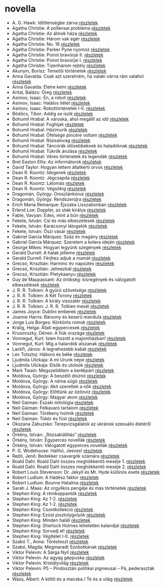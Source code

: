 # novella

- A. G. Hawk: Időtlenségbe zárva [részletek](_details/A.%20G.%20Hawk.md#id_949)
- Agatha Christie: A pollensai probléma [részletek](_details/Agatha%20Christie.md#id_235)
- Agatha Christie: Az álmok háza [részletek](_details/Agatha%20Christie.md#id_241)
- Agatha Christie: Három vak egér [részletek](_details/Agatha%20Christie.md#id_70)
- Agatha Christie: No. 16 [részletek](_details/Agatha%20Christie.md#id_254)
- Agatha Christie: Parker Pyne nyomoz [részletek](_details/Agatha%20Christie.md#id_255)
- Agatha Christie: Poirot bravúrjai II. [részletek](_details/Agatha%20Christie.md#id_256)
- Agatha Christie: Poirot bravúrjai I. [részletek](_details/Agatha%20Christie.md#id_257)
- Agatha Christie: Tizenhárom rejtély [részletek](_details/Agatha%20Christie.md#id_259)
- Akunyin, Borisz: Temetői történetek [részletek](_details/Akunyin%2C%20Borisz.md#id_714)
- Anna Gavalda: Csak azt szeretném, ha valaki várna rám valahol [részletek](_details/Anna%20Gavalda.md#id_1305)
- Anna Gavalda: Életre kelni [részletek](_details/Anna%20Gavalda.md#id_1303)
- Antal, Balázs: Öreg [részletek](_details/Antal%2C%20Bal%C3%A1zs.md#id_1203)
- Asimov, Isaac: Én, a robot [részletek](_details/Asimov%2C%20Isaac.md#id_1178)
- Asimov, Isaac: Halálos ítélet [részletek](_details/Asimov%2C%20Isaac.md#id_1176)
- Asimov, Isaac: Robottörténetek I-II. [részletek](_details/Asimov%2C%20Isaac.md#id_1172)
- Bödőcs, Tibor: Addig se iszik [részletek](_details/B%C3%B6d%C5%91cs%2C%20Tibor.md#id_1428)
- Bohumil Hrabal: A városka, ahol megállt az idő [részletek](_details/Bohumil%20Hrabal.md#id_439)
- Bohumil Hrabal: Foghíjak [részletek](_details/Bohumil%20Hrabal.md#id_442)
- Bohumil Hrabal: Házimurik [részletek](_details/Bohumil%20Hrabal.md#id_445)
- Bohumil Hrabal: Őfelsége pincére voltam [részletek](_details/Bohumil%20Hrabal.md#id_446)
- Bohumil Hrabal: Rózsalovag [részletek](_details/Bohumil%20Hrabal.md#id_447)
- Bohumil Hrabal: Táncórák idősebbeknek és haladóknak [részletek](_details/Bohumil%20Hrabal.md#id_450)
- Bohumil Hrabal: Tükrök árulása [részletek](_details/Bohumil%20Hrabal.md#id_451)
- Bohumil Hrabal: Véres történetek és legendák [részletek](_details/Bohumil%20Hrabal.md#id_452)
- Bret Easton Ellis: Az informátorok [részletek](_details/Bret%20Easton%20Ellis.md#id_1447)
- David Taylor: Hogyan lettem állatkerti orvos [részletek](_details/David%20Taylor.md#id_473)
- Dean R. Koontz: Idegenek [részletek](_details/Dean%20R.%20Koontz.md#id_1086)
- Dean R. Koontz: Jégcsapda [részletek](_details/Dean%20R.%20Koontz.md#id_1083)
- Dean R. Koontz: Látomás [részletek](_details/Dean%20R.%20Koontz.md#id_1081)
- Dean R. Koontz: Végsőkig [részletek](_details/Dean%20R.%20Koontz.md#id_1071)
- Dragomán, György: Oroszlánkórus [részletek](_details/Dragom%C3%A1n%2C%20Gy%C3%B6rgy.md#id_1191)
- Dragomán, György: Rendszerújra [részletek](_details/Dragom%C3%A1n%2C%20Gy%C3%B6rgy.md#id_1223)
- Erich Maria Remarque: Éjszaka Lisszabonban [részletek](_details/Erich%20Maria%20Remarque.md#id_357)
- Erlend Loe: Doppler, az utak királya [részletek](_details/Erlend%20Loe.md#id_531)
- Fable, Vavyan: Édes, mint a bűn [részletek](_details/Fable%2C%20Vavyan.md#id_1144)
- Fekete, István: Csí és más elbeszélések [részletek](_details/Fekete%2C%20Istv%C3%A1n.md#id_726)
- Fekete, István: Karácsonyi látogatók [részletek](_details/Fekete%2C%20Istv%C3%A1n.md#id_731)
- Fekete, István: Őszi vásár [részletek](_details/Fekete%2C%20Istv%C3%A1n.md#id_736)
- Gabriel García Márquez: Száz év magány [részletek](_details/Gabriel%20Garc%C3%ADa%20M%C3%A1rquez.md#id_223)
- Gabriel García Márquez: Szerelem a kolera idején [részletek](_details/Gabriel%20Garc%C3%ADa%20M%C3%A1rquez.md#id_342)
- George Mikes: Hogyan legyünk szegények [részletek](_details/George%20Mikes.md#id_985)
- Gerald Durrell: A halak jelleme [részletek](_details/Gerald%20Durrell.md#id_879)
- Gerald Durrell: Férjhez adjuk a mamát [részletek](_details/Gerald%20Durrell.md#id_872)
- Grecsó, Krisztián: Harminc év napsütés [részletek](_details/Grecs%C3%B3%2C%20Kriszti%C3%A1n.md#id_1227)
- Grecsó, Krisztián: Jelmezbál [részletek](_details/Grecs%C3%B3%2C%20Kriszti%C3%A1n.md#id_1228)
- Grecsó, Krisztián: Pletykaanyu [részletek](_details/Grecs%C3%B3%2C%20Kriszti%C3%A1n.md#id_1229)
- Guy de Maupassant: Az örökség: kisregények és válogatott elbeszélések [részletek](_details/Guy%20de%20Maupassant.md#id_710)
- J. R. R. Tolkien: A gyürü sžövetsége [részletek](_details/J.%20R.%20R.%20Tolkien.md#id_9)
- J. R. R. Tolkien: A Két Torony [részletek](_details/J.%20R.%20R.%20Tolkien.md#id_10)
- J. R. R. Tolkien: A király visszatér [részletek](_details/J.%20R.%20R.%20Tolkien.md#id_11)
- J. R. R. Tolkien: J. R. R. Tolkien meséi [részletek](_details/J.%20R.%20R.%20Tolkien.md#id_62)
- James Joyce: Dublini emberek [részletek](_details/James%20Joyce.md#id_455)
- Joanne Harris: Bársony és keserű mandula [részletek](_details/Joanne%20Harris.md#id_1121)
- Jorge Luis Borges: Körkörös romok [részletek](_details/Jorge%20Luis%20Borges.md#id_1207)
- Králig, Helga: Állati egypercesek [részletek](_details/Kr%C3%A1lig%2C%20Helga.md#id_928)
- Krusovszky, Dénes: A fiúk országa [részletek](_details/Krusovszky%2C%20D%C3%A9nes.md#id_1521)
- Vonnegut, Kurt: Isten hozott a majomházban! [részletek](_details/Vonnegut%2C%20Kurt.md#id_750)
- Vonnegut, Kurt: Míg a halandók alszanak [részletek](_details/Vonnegut%2C%20Kurt.md#id_1617)
- Lackfi, János: A legnehezebb kabát [részletek](_details/Lackfi%2C%20J%C3%A1nos.md#id_934)
- Lev Tolsztoj: Háború és béke [részletek](_details/Lev%20Tolsztoj.md#id_563)
- Ljudmila Ulickaja: A mi Urunk népe [részletek](_details/Ljudmila%20Ulickaja.md#id_1297)
- Ljudmila Ulickaja: Elsők és utolsók [részletek](_details/Ljudmila%20Ulickaja.md#id_1287)
- Mark Twain: Megszelídítem a kerékpárt [részletek](_details/Mark%20Twain.md#id_936)
- Moldova, György: A beszélő disznó [részletek](_details/Moldova%2C%20Gy%C3%B6rgy.md#id_1382)
- Moldova, György: A néma súgó [részletek](_details/Moldova%2C%20Gy%C3%B6rgy.md#id_1384)
- Moldova, György: Akit szerettek a nők [részletek](_details/Moldova%2C%20Gy%C3%B6rgy.md#id_1388)
- Moldova, György: Előttünk az özönvíz [részletek](_details/Moldova%2C%20Gy%C3%B6rgy.md#id_1396)
- Moldova, György: Magyar atom [részletek](_details/Moldova%2C%20Gy%C3%B6rgy.md#id_1363)
- Neil Gaiman: Északi mitológia [részletek](_details/Neil%20Gaiman.md#id_1435)
- Neil Gaiman: Felkavaró tartalom [részletek](_details/Neil%20Gaiman.md#id_976)
- Neil Gaiman: Törékeny holmik [részletek](_details/Neil%20Gaiman.md#id_1436)
- Neil Gaiman: Tükör és füst [részletek](_details/Neil%20Gaiman.md#id_1434)
- Okszana Zabuzsko: Terepvizsgálatok az ukránok szexuális életéről [részletek](_details/Okszana%20Zabuzsko.md#id_468)
- Örkény, István: „Rózsakiállítás” [részletek](_details/%C3%96rk%C3%A9ny%2C%20Istv%C3%A1n.md#id_515)
- Örkény, István: Egyperces novellák [részletek](_details/%C3%96rk%C3%A9ny%2C%20Istv%C3%A1n.md#id_514)
- Örkény, István: Válogatott egyperces novellák [részletek](_details/%C3%96rk%C3%A9ny%2C%20Istv%C3%A1n.md#id_516)
- P. G. Wodehouse: Halihó, Jeeves! [részletek](_details/P.%20G.%20Wodehouse.md#id_945)
- Rejtő, Jenő: Bedekker csavargók számára [részletek](_details/Rejt%C5%91%2C%20Jen%C5%91.md#id_137)
- Roald Dahl: Roald Dahl összes meghökkentő meséje 1. [részletek](_details/Roald%20Dahl.md#id_1595)
- Roald Dahl: Roald Dahl összes meghökkentő meséje 2. [részletek](_details/Roald%20Dahl.md#id_1596)
- Robert Louis Stevenson: Dr. Jekyll és Mr. Hyde különös esete [részletek](_details/Robert%20Louis%20Stevenson.md#id_615)
- Robert Ludlum: A Hádész faktor [részletek](_details/Robert%20Ludlum.md#id_33)
- Robert Ludlum: Bourne Hatalma [részletek](_details/Robert%20Ludlum.md#id_40)
- Sarah J. Maas: Az orgyilkos pengéje és más történetek [részletek](_details/Sarah%20J.%20Maas.md#id_1685)
- Stephen King: A rémkoppantók [részletek](_details/Stephen%20King.md#id_535)
- Stephen King: Az 1-2. [részletek](_details/Stephen%20King.md#id_118)
- Stephen King: Az 1-2. [részletek](_details/Stephen%20King.md#id_119)
- Stephen King: Csontkollekció [részletek](_details/Stephen%20King.md#id_571)
- Stephen King: Ezüst pisztolygolyók [részletek](_details/Stephen%20King.md#id_572)
- Stephen King: Minden haláli [részletek](_details/Stephen%20King.md#id_573)
- Stephen King: Sherlock Holmes lehetetlen kalandjai [részletek](_details/Stephen%20King.md#id_933)
- Stephen King: Sorvadj el! [részletek](_details/Stephen%20King.md#id_469)
- Stephen King: Végítélet I-II. [részletek](_details/Stephen%20King.md#id_553)
- Szabó T., Anna: Törésteszt [részletek](_details/Szab%C3%B3%20T.%2C%20Anna.md#id_1236)
- Szabó, Magda: Megmaradt Szobotkának [részletek](_details/Szab%C3%B3%2C%20Magda.md#id_476)
- Viktor Pelevin: A Sárga Nyíl [részletek](_details/Viktor%20Pelevin.md#id_828)
- Viktor Pelevin: Az agyag géppuska [részletek](_details/Viktor%20Pelevin.md#id_834)
- Viktor Pelevin: Kristályvilág [részletek](_details/Viktor%20Pelevin.md#id_830)
- Viktor Pelevin: P5 – Pindosztán politikai pigmeusai – Pá, pederaszták [részletek](_details/Viktor%20Pelevin.md#id_832)
- Wass, Albert: A költő és a macska / Te és a világ [részletek](_details/Wass%2C%20Albert.md#id_210)